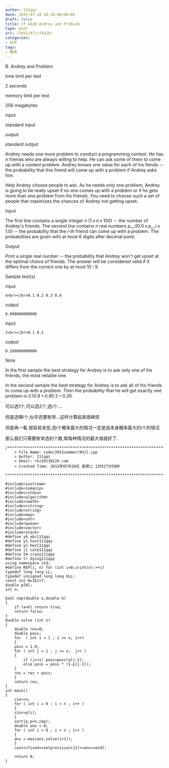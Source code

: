```yaml
---
author: 111qqz
date: 2015-07-28 18:18:00+00:00
draft: false
title: cf 442B Andrey and Problem
type: post
url: /2015/07/cf442b/
categories:
- ACM
tags:
- 概率
---
```





B. Andrey and Problem







time limit per test


2 seconds







memory limit per test


256 megabytes







input


standard input







output


standard output










Andrey needs one more problem to conduct a programming contest. He has _n_ friends who are always willing to help. He can ask some of them to come up with a contest problem. Andrey knows one value for each of his fiends -- the probability that this friend will come up with a problem if Andrey asks him.




Help Andrey choose people to ask. As he needs only one problem, Andrey is going to be really upset if no one comes up with a problem or if he gets more than one problem from his friends. You need to choose such a set of people that maximizes the chances of Andrey not getting upset.










Input




The first line contains a single integer _n_ (1 ≤ _n_ ≤ 100) -- the number of Andrey's friends. The second line contains _n_ real numbers _p__i_(0.0 ≤ _p__i_ ≤ 1.0) -- the probability that the _i_-th friend can come up with a problem. The probabilities are given with at most 6 digits after decimal point.










Output




Print a single real number -- the probability that Andrey won't get upset at the optimal choice of friends. The answer will be considered valid if it differs from the correct one by at most 10 - 9.










Sample test(s)










input



    
    4<br></br>0.1 0.2 0.3 0.8










output



    
    0.800000000000










input



    
    2<br></br>0.1 0.2










output



    
    0.260000000000
















Note




In the first sample the best strategy for Andrey is to ask only one of his friends, the most reliable one.




In the second sample the best strategy for Andrey is to ask all of his friends to come up with a problem. Then the probability that he will get exactly one problem is 0.1*0.8 + 0.9*0.2 = 0.26.







可以选1个,可以选2个,选i个....




但是选哪i个,似乎还要枚举...这样计算起来很麻烦




但是再一看,很容易发现,选i个概率最大的情况一定是选本身概率最大的i个的情况




那么我们只需要枚举选的个数,取每种情况的最大值就好了.


 

    
    /*************************************************************************
    	> File Name: code/2015summer/#3/C.cpp
    	> Author: 111qqz
    	> Email: rkz2013@126.com 
    	> Created Time: 2015年07月28日 星期二 12时27分50秒
     ************************************************************************/
    
    #include<iostream>
    #include<iomanip>
    #include<cstdio>
    #include<algorithm>
    #include<cmath>
    #include<cstring>
    #include<string>
    #include<map>
    #include<set>
    #include<queue>
    #include<vector>
    #include<stack>
    #define y0 abc111qqz
    #define y1 hust111qqz
    #define yn hez111qqz
    #define j1 cute111qqz
    #define tm crazy111qqz
    #define lr dying111qqz
    using namespace std;
    #define REP(i, n) for (int i=0;i<int(n);++i)  
    typedef long long LL;
    typedef unsigned long long ULL;
    const int N=1E2+7;
    double p[N];
    int n;
    
    bool cmp(double a,double b)
    {
        if (a>b) return true;
        return false;
    }
    double solve (int x)
    {
        double res=0;
        double poss;
        for  ( int i = 1 ; i <= x; i++)
        {
    	poss = 1.0;
    	for ( int j = 1 ; j <= x;  j++ )
    	{
    	    if (j==i) poss=poss*p[j-1];
    	    else poss = poss * (1-p[j-1]);
    	}
    	res = res + poss;
        }
        return res;
    }
    int main()
    {
        cin>>n;
        for ( int i = 0 ; i < n ; i++ )
        {
    	cin>>p[i];
        }
        sort(p,p+n,cmp);
        double ans = 0;
        for ( int i = 0 ; i < n ; i++ )
        {
    	ans = max(ans,solve(i+1));
        }
        cout<<fixed<<setprecision(12)<<ans<<endl;
      
    	return 0;
    }
    



